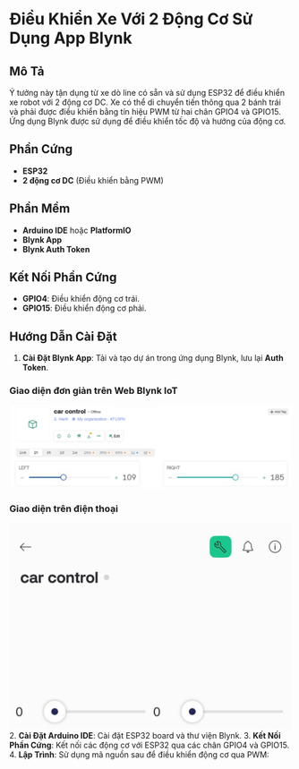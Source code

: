 # Điều Khiển Xe Với 2 Động Cơ Sử Dụng App Blynk

## Mô Tả
Ý tưởng này tận dụng từ xe dò line có sẵn và sử dụng ESP32 để điều khiển xe robot với 2 động cơ DC. Xe có thể di chuyển tiến thông qua 2 bánh trái và phải được điều khiển bằng tín hiệu PWM từ hai chân GPIO4 và GPIO15. Ứng dụng Blynk được sử dụng để điều khiển tốc độ và hướng của động cơ.

## Phần Cứng
- **ESP32**
- **2 động cơ DC** (Điều khiển bằng PWM)


## Phần Mềm
- **Arduino IDE** hoặc **PlatformIO**
- **Blynk App** 
- **Blynk Auth Token**

## Kết Nối Phần Cứng
- **GPIO4**: Điều khiển động cơ trái.
- **GPIO15**: Điều khiển động cơ phải.

## Hướng Dẫn Cài Đặt

1. **Cài Đặt Blynk App**: Tải và tạo dự án trong ứng dụng Blynk, lưu lại **Auth Token**.
### Giao diện đơn giản trên Web Blynk IoT
![alt text](image.png)
### Giao diện trên điện thoại
![alt text](image-1.png)
2. **Cài Đặt Arduino IDE**: Cài đặt ESP32 board và thư viện Blynk.
3. **Kết Nối Phần Cứng**: Kết nối các động cơ với ESP32 qua các chân GPIO4 và GPIO15.
4. **Lập Trình**: Sử dụng mã nguồn sau để điều khiển động cơ qua PWM:
